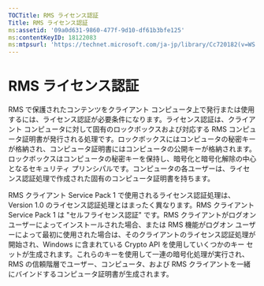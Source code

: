 ```yaml
---
TOCTitle: RMS ライセンス認証
Title: RMS ライセンス認証
ms:assetid: '09a0d631-9860-477f-9d10-df61b3bfe125'
ms:contentKeyID: 18122083
ms:mtpsurl: 'https://technet.microsoft.com/ja-jp/library/Cc720182(v=WS.10)'
---
```


RMS ライセンス認証
==================

RMS で保護されたコンテンツをクライアント コンピュータ上で発行または使用するには、ライセンス認証が必要条件になります。ライセンス認証は、クライアント コンピュータに対して固有のロックボックスおよび対応する RMS コンピュータ証明書が発行される処理です。ロックボックスにはコンピュータの秘密キーが格納され、コンピュータ証明書にはコンピュータの公開キーが格納されます。ロックボックスはコンピュータの秘密キーを保持し、暗号化と暗号化解除の中心となるセキュリティ プリンシパルです。コンピュータの各ユーザーは、ライセンス認証処理で作成された固有のコンピュータ証明書を持ちます。

RMS クライアント Service Pack 1 で使用されるライセンス認証処理は、Version 1.0 のライセンス認証処理とはまったく異なります。RMS クライアント Service Pack 1 は "セルフライセンス認証" です。RMS クライアントがログオン ユーザーによってインストールされた場合、または RMS 機能がログオン ユーザーによって最初に使用された場合は、そのクライアントのライセンス認証処理が開始され、Windows に含まれている Crypto API を使用していくつかのキー セットが生成されます。これらのキーを使用して一連の暗号化処理が実行され、RMS の信頼階層でユーザー、コンピュータ、および RMS クライアントを一緒にバインドするコンピュータ証明書が生成されます。
